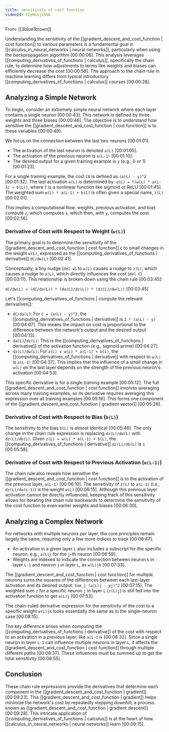```yaml
---
title: sensitivity of cost function
videoId: tIeHLnjs5U8
---
```


From: [[3blue1brown]] <br/> 

Understanding the sensitivity of the [[gradient_descent_and_cost_function | cost function]] to various parameters is a fundamental goal in [[calculus_in_neural_networks | neural networks]], particularly when using the backpropagation algorithm <a class="yt-timestamp" data-t="00:00:06">[00:00:06]</a>. This analysis leverages [[computing_derivatives_of_functions | calculus]], specifically the chain rule, to determine how adjustments to terms like weights and biases can efficiently decrease the cost <a class="yt-timestamp" data-t="00:00:58">[00:00:58]</a>. The approach to the chain rule in machine learning differs from typical introductory [[computing_derivatives_of_functions | calculus]] courses <a class="yt-timestamp" data-t="00:00:28">[00:00:28]</a>.

## Analyzing a Simple Network

To begin, consider an extremely simple neural network where each layer contains a single neuron <a class="yt-timestamp" data-t="00:00:43">[00:00:43]</a>. This network is defined by three weights and three biases <a class="yt-timestamp" data-t="00:00:46">[00:00:46]</a>. The objective is to understand how sensitive the [[gradient_descent_and_cost_function | cost function]] is to these variables <a class="yt-timestamp" data-t="00:00:49">[00:00:49]</a>.

We focus on the connection between the last two neurons <a class="yt-timestamp" data-t="00:01:01">[00:01:01]</a>.
*   The activation of the last neuron is denoted `a(L)` <a class="yt-timestamp" data-t="00:01:05">[00:01:05]</a>.
*   The activation of the previous neuron is `a(L-1)` <a class="yt-timestamp" data-t="00:01:10">[00:01:10]</a>.
*   The desired output for a given training example is `y` (e.g., 0 or 1) <a class="yt-timestamp" data-t="00:01:23">[00:01:23]</a>.

For a single training example, the cost `C0` is defined as `(a(L) - y)^2` <a class="yt-timestamp" data-t="00:01:32">[00:01:32]</a>.
The last activation `a(L)` is determined by: `a(L) = f(w(L) * a(L-1) + b(L))`, where `f` is a nonlinear function like sigmoid or ReLU <a class="yt-timestamp" data-t="00:01:45">[00:01:45]</a>. The weighted sum `w(L) * a(L-1) + b(L)` is often given a special name, `z(L)` <a class="yt-timestamp" data-t="00:02:01">[00:02:01]</a>.

This implies a computational flow: weights, previous activation, and bias compute `z`, which computes `a`, which then, with `y`, computes the cost <a class="yt-timestamp" data-t="00:02:14">[00:02:14]</a>.

### Derivative of Cost with Respect to Weight (`w(L)`)

The primary goal is to determine the sensitivity of the [[gradient_descent_and_cost_function | cost function]] `C` to small changes in the weight `w(L)`, expressed as the [[computing_derivatives_of_functions | derivative]] `dC/dw(L)` <a class="yt-timestamp" data-t="00:02:41">[00:02:41]</a>.

Conceptually, a tiny nudge (`del w`) to `w(L)` causes a nudge to `z(L)`, which causes a nudge to `a(L)`, which directly influences the cost (`del C`) <a class="yt-timestamp" data-t="00:03:11">[00:03:11]</a>. This relationship is broken down using the chain rule <a class="yt-timestamp" data-t="00:03:45">[00:03:45]</a>:

`dC/dw(L) = (dC/da(L)) * (da(L)/dz(L)) * (dz(L)/dw(L))` <a class="yt-timestamp" data-t="00:03:45">[00:03:45]</a>

Let's [[computing_derivatives_of_functions | compute the relevant derivatives]]:
*   `dC/da(L)`: For `C = (a(L) - y)^2`, the [[computing_derivatives_of_functions | derivative]] is `2 * (a(L) - y)` <a class="yt-timestamp" data-t="00:04:07">[00:04:07]</a>. This means the impact on cost is proportional to the difference between the network's output and the desired output <a class="yt-timestamp" data-t="00:04:13">[00:04:13]</a>.
*   `da(L)/dz(L)`: This is the [[computing_derivatives_of_functions | derivative]] of the activation function (e.g., sigmoid prime) <a class="yt-timestamp" data-t="00:04:27">[00:04:27]</a>.
*   `dz(L)/dw(L)`: For `z(L) = w(L) * a(L-1) + b(L)`, the [[computing_derivatives_of_functions | derivative]] with respect to `w(L)` is `a(L-1)` <a class="yt-timestamp" data-t="00:04:37">[00:04:37]</a>. This implies that the influence of a small change in `w(L)` on the last layer depends on the strength of the previous neuron's activation <a class="yt-timestamp" data-t="00:04:53">[00:04:53]</a>.

This specific derivative is for a single training example <a class="yt-timestamp" data-t="00:05:12">[00:05:12]</a>. The full [[gradient_descent_and_cost_function | cost function]] involves averaging across many training examples, so its derivative requires averaging this expression over all training examples <a class="yt-timestamp" data-t="00:05:16">[00:05:16]</a>. This forms one component of the [[gradient_descent_and_cost_function | gradient vector]] <a class="yt-timestamp" data-t="00:05:28">[00:05:28]</a>.

### Derivative of Cost with Respect to Bias (`b(L)`)

The sensitivity to the bias `b(L)` is almost identical <a class="yt-timestamp" data-t="00:05:46">[00:05:46]</a>. The only change in the chain rule expression is replacing `dz(L)/dw(L)` with `dz(L)/db(L)`. Given `z(L) = w(L) * a(L-1) + b(L)`, the [[computing_derivatives_of_functions | derivative]] `dz(L)/db(L)` is `1` <a class="yt-timestamp" data-t="00:05:58">[00:05:58]</a>.

### Derivative of Cost with Respect to Previous Activation (`a(L-1)`)

The chain rule also reveals how sensitive the [[gradient_descent_and_cost_function | cost function]] is to the activation of the previous layer, `a(L-1)` <a class="yt-timestamp" data-t="00:06:10">[00:06:10]</a>. The sensitivity of `z(L)` to `a(L-1)` (i.e., `dz(L)/da(L-1)`) is the weight `w(L)` <a class="yt-timestamp" data-t="00:06:15">[00:06:15]</a>. Although this previous layer activation cannot be directly influenced, keeping track of this sensitivity allows for iterating the chain rule backwards to determine the sensitivity of the cost function to even earlier weights and biases <a class="yt-timestamp" data-t="00:06:30">[00:06:30]</a>.

## Analyzing a Complex Network

For networks with multiple neurons per layer, the core principles remain largely the same, requiring only a few more indices to track <a class="yt-timestamp" data-t="00:06:47">[00:06:47]</a>.
*   An activation in a given layer `L` also includes a subscript for the specific neuron, e.g., `a(L)j` for the `j`-th neuron <a class="yt-timestamp" data-t="00:06:59">[00:06:59]</a>.
*   Weights are indexed to indicate the connection between neuron `k` in layer `L-1` and neuron `j` in layer `L`, as `w(L)jk` <a class="yt-timestamp" data-t="00:07:33">[00:07:33]</a>.

The [[gradient_descent_and_cost_function | cost function]] for multiple neurons sums the squares of the differences between each last-layer activation and its desired output: `Sum_j (a(L)j - yj)^2` <a class="yt-timestamp" data-t="00:07:15">[00:07:15]</a>.
The weighted sum `z` for a specific neuron `j` in layer `L` (`z(L)j`) is still fed into the activation function to get `a(L)j` <a class="yt-timestamp" data-t="00:07:53">[00:07:53]</a>.

The chain-ruled derivative expression for the sensitivity of the cost to a specific weight `w(L)jk` looks essentially the same as in the single-neuron case <a class="yt-timestamp" data-t="00:08:15">[00:08:15]</a>.

The key difference arises when computing the [[computing_derivatives_of_functions | derivative]] of the cost with respect to an activation in a *previous* layer, like `a(L-1)k` <a class="yt-timestamp" data-t="00:08:32">[00:08:32]</a>. Since a single neuron in layer `L-1` can influence multiple neurons in layer `L`, it affects the [[gradient_descent_and_cost_function | cost function]] through multiple different paths <a class="yt-timestamp" data-t="00:08:37">[00:08:37]</a>. These influences must be summed up to get the total sensitivity <a class="yt-timestamp" data-t="00:08:55">[00:08:55]</a>.

## Conclusion

These chain rule expressions provide the derivatives that determine each component in the [[gradient_descent_and_cost_function | gradient]] <a class="yt-timestamp" data-t="00:09:23">[00:09:23]</a>. This [[gradient_descent_and_cost_function | gradient]] helps minimize the network's cost by repeatedly stepping downhill, a process known as [[gradient_descent_and_cost_function | gradient descent]] <a class="yt-timestamp" data-t="00:09:28">[00:09:28]</a>. This intricate application of [[computing_derivatives_of_functions | calculus]] is at the heart of how [[calculus_in_neural_networks | neural networks]] learn <a class="yt-timestamp" data-t="00:09:15">[00:09:15]</a>.